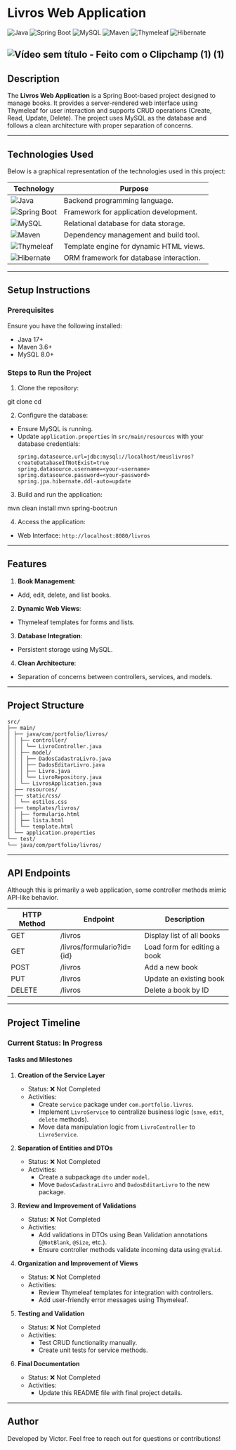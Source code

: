 # Livros Web Application

![Java](https://img.shields.io/badge/Java-17+-orange?logo=java&logoColor=white)
![Spring Boot](https://img.shields.io/badge/Spring%20Boot-3.0+-green?logo=springboot&logoColor=white)
![MySQL](https://img.shields.io/badge/MySQL-8.0+-blue?logo=mysql&logoColor=white)
![Maven](https://img.shields.io/badge/Maven-3.6+-red?logo=apachemaven&logoColor=white)
![Thymeleaf](https://img.shields.io/badge/Thymeleaf-3.0+-brightgreen?logo=thymeleaf&logoColor=white)
![Hibernate](https://img.shields.io/badge/Hibernate-ORM-yellow?logo=hibernate&logoColor=white)

![Vídeo sem título ‐ Feito com o Clipchamp (1) (1)](https://github.com/pauloviktwr/CrudSpringBoot-livros/assets/127359543/df975e71-b652-4c05-ad39-d5473330b22d)
---

## **Description**

The **Livros Web Application** is a Spring Boot-based project designed to manage books. It provides a server-rendered web interface using Thymeleaf for user interaction and supports CRUD operations (Create, Read, Update, Delete). The project uses MySQL as the database and follows a clean architecture with proper separation of concerns.

---

## **Technologies Used**

Below is a graphical representation of the technologies used in this project:

| Technology    | Purpose                                 |
|---------------|-----------------------------------------|
| ![Java](https://img.shields.io/badge/Java-17+-orange?logo=java&logoColor=white) | Backend programming language.        |
| ![Spring Boot](https://img.shields.io/badge/Spring%20Boot-3.0+-green?logo=springboot&logoColor=white) | Framework for application development. |
| ![MySQL](https://img.shields.io/badge/MySQL-8.0+-blue?logo=mysql&logoColor=white) | Relational database for data storage. |
| ![Maven](https://img.shields.io/badge/Maven-3.6+-red?logo=apachemaven&logoColor=white) | Dependency management and build tool. |
| ![Thymeleaf](https://img.shields.io/badge/Thymeleaf-3.0+-brightgreen?logo=thymeleaf&logoColor=white) | Template engine for dynamic HTML views. |
| ![Hibernate](https://img.shields.io/badge/Hibernate-ORM-yellow?logo=hibernate&logoColor=white) | ORM framework for database interaction.|

---

## **Setup Instructions**

### Prerequisites

Ensure you have the following installed:
- Java 17+
- Maven 3.6+
- MySQL 8.0+

### Steps to Run the Project

1. Clone the repository:

git clone <repository-url>
cd <repository-folder>

2. Configure the database:
- Ensure MySQL is running.
- Update `application.properties` in `src/main/resources` with your database credentials:
  ```
  spring.datasource.url=jdbc:mysql://localhost/meuslivros?createDatabaseIfNotExist=true
  spring.datasource.username=<your-username>
  spring.datasource.password=<your-password>
  spring.jpa.hibernate.ddl-auto=update
  ```

3. Build and run the application:

mvn clean install
mvn spring-boot:run


4. Access the application:
- Web Interface: `http://localhost:8080/livros`

---

## **Features**

1. **Book Management**:
- Add, edit, delete, and list books.
2. **Dynamic Web Views**:
- Thymeleaf templates for forms and lists.
3. **Database Integration**:
- Persistent storage using MySQL.
4. **Clean Architecture**:
- Separation of concerns between controllers, services, and models.

---

## Project Structure
```
src/
├── main/
│ ├── java/com/portfolio/livros/
│ │ ├── controller/
│ │ │ └── LivroController.java
│ │ ├── model/
│ │ │ ├── DadosCadastraLivro.java
│ │ │ ├── DadosEditarLivro.java
│ │ │ ├── Livro.java
│ │ │ └── LivroRepository.java
│ │ └── LivrosApplication.java
│ ├── resources/
│ ├── static/css/
│ │ └── estilos.css
│ ├── templates/livros/
│ │ ├── formulario.html
│ │ ├── lista.html
│ │ └── template.html
│ └── application.properties
└── test/
└── java/com/portfolio/livros/
```


---

## **API Endpoints**

Although this is primarily a web application, some controller methods mimic API-like behavior.

| HTTP Method | Endpoint       | Description                  |
|-------------|----------------|------------------------------|
| GET         | /livros        | Display list of all books    |
| GET         | /livros/formulario?id={id} | Load form for editing a book |
| POST        | /livros        | Add a new book               |
| PUT         | /livros        | Update an existing book      |
| DELETE      | /livros        | Delete a book by ID          |

---

## **Project Timeline**

### Current Status: In Progress

#### Tasks and Milestones

1. **Creation of the Service Layer**
    - Status: ❌ Not Completed  
    - Activities:
      - Create `service` package under `com.portfolio.livros`.
      - Implement `LivroService` to centralize business logic (`save`, `edit`, `delete` methods).
      - Move data manipulation logic from `LivroController` to `LivroService`.

2. **Separation of Entities and DTOs**
    - Status: ❌ Not Completed  
    - Activities:
      - Create a subpackage `dto` under `model`.
      - Move `DadosCadastraLivro` and `DadosEditarLivro` to the new package.

3. **Review and Improvement of Validations**
    - Status: ❌ Not Completed  
    - Activities:
      - Add validations in DTOs using Bean Validation annotations (`@NotBlank`, `@Size`, etc.).
      - Ensure controller methods validate incoming data using `@Valid`.

4. **Organization and Improvement of Views**
    - Status: ❌ Not Completed  
    - Activities:
      - Review Thymeleaf templates for integration with controllers.
      - Add user-friendly error messages using Thymeleaf.

5. **Testing and Validation**
    - Status: ❌ Not Completed  
    - Activities:
      - Test CRUD functionality manually.
      - Create unit tests for service methods.

6. **Final Documentation**
    - Status: ❌ Not Completed  
    - Activities:
      - Update this README file with final project details.
---

## **Author**

Developed by Victor. Feel free to reach out for questions or contributions!
